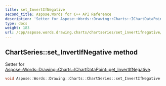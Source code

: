 ```yaml
---
title: set_InvertIfNegative
second_title: Aspose.Words for C++ API Reference
description: 'Setter for Aspose::Words::Drawing::Charts::IChartDataPoint::get_InvertIfNegative.'
type: docs
weight: 183
url: /cpp/aspose.words.drawing.charts/chartseries/set_invertifnegative/
---
```

## ChartSeries::set_InvertIfNegative method


Setter for [Aspose::Words::Drawing::Charts::IChartDataPoint::get_InvertIfNegative](../../ichartdatapoint/get_invertifnegative/).

```cpp
void Aspose::Words::Drawing::Charts::ChartSeries::set_InvertIfNegative(bool value) override
```

